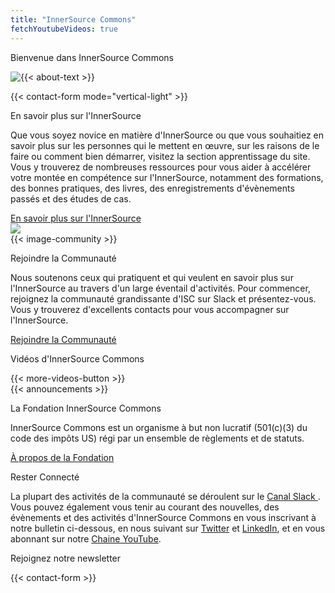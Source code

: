 ```yaml
---
title: "InnerSource Commons"
fetchYoutubeVideos: true
---
```




<section class="banner banner-head">
  <div class="container">
    <div class="row">
      <div class="col-lg-12 mx-auto text-center">
        <p class="h1">Bienvenue dans InnerSource Commons</p>
      </div>
    </div>
  </div>
</section>

<section class="section section-first">
  <div class="container">
    <div class="row align-items-center mb-3">
      <div class="col-md-9">
        <img src="/images/logo-big.png" class="img-fluid logo-home pr-5" style="float: left;">
        <p>{{< about-text >}}
        </p>
      </div>
      <div class="col-md-3">
        {{< contact-form mode="vertical-light" >}}
      </div>
    </div>
  </div>
</section>


<section class="section bg-light">
  <div class="container">
    <div class="row text-right">
      <div class="col-md-6">
        <p class="section-title h2">En savoir plus sur l'InnerSource</p>
        <p>Que vous soyez novice en matière d'InnerSource ou que vous souhaitiez en savoir plus sur les personnes qui le mettent en œuvre, sur les raisons de le faire ou comment bien démarrer, visitez la section apprentissage du site. Vous y trouverez de nombreuses ressources pour vous aider à accélérer votre montée en compétence sur l'InnerSource, notamment des formations, des bonnes pratiques, des livres, des enregistrements d'évènements passés et des études de cas.
        </p>
        <a href="learn/" class="btn-link">En savoir plus sur l'InnerSource<i class="ti-arrow-right"></i></a>
      </div>
      <div class="col-md-6 mt-4 mb-4 mb-md-0 float-right">
        <img src="/images/community/collaboration.png" class="img-fluid pl-4 pr-4">
      </div>
    </div>
  </div>
</section>


<section class="section">
  <div class="container">
    <div class="row align-items-center">
      <div class="col-md-5 mb-4 mb-md-0">
        {{< image-community >}}
      </div>
      <div class="col-md-6">
          <p class="section-title h2">Rejoindre la Communauté</p>
          <p>Nous soutenons ceux qui pratiquent et qui veulent en savoir plus sur l'InnerSource au travers d'un large éventail d'activités. Pour commencer, rejoignez la communauté grandissante d'ISC sur Slack et présentez-vous. Vous y trouverez d'excellents contacts pour vous accompagner sur l'InnerSource.</p>
          <a href="community/" class="btn-link">Rejoindre la Communauté<i class="ti-arrow-right"></i></a>
        </div>
    </div>
  </div>
</section>

<section class="section bg-light">
  <div class="container">
    <div class="row align-items-center">
      <div class="col-md-12">
        <p class="h2 section-title text-center">Vidéos d'InnerSource Commons</p>
        <div id="youmax" class=""></div>
        {{< more-videos-button >}}
      </div>
    </div>
  </div>
</section>


<section class="section">
  <div class="container">
    <div class="row align-items-center">
      <div class="offset-md-2 col-md-4 mb-4 mb-md-0">
        {{< announcements >}}
      </div>
      <div class="col-md-5">
        <p class="section-title h2">La Fondation InnerSource Commons</p>
        <p>InnerSource Commons est un organisme à but non lucratif (501(c)(3) du code des impôts US) régi par un ensemble de règlements et de statuts.</p>
        <p><a href="about/" class="btn-link">À propos de la Fondation <i class="ti-arrow-right"></i></a></p>
      </div>
    </div>
  </div>
</section>

<section class="section-last section">
  <div class="container section-small shadow rounded-lg px-4 bg-light">
    <div class="row align-items-center justify-content-center text-center text-md-left">
      <div class="col-lg-5 col-md-4 mb-4 mb-md-0">
        <a class="twitter-timeline" data-height="500" data-dnt="true" href="https://twitter.com/InnerSourceOrg?ref_src=twsrc%5Etfw"></a> <script async src="https://platform.twitter.com/widgets.js" charset="utf-8"></script>
      </div>
      <div class="col-md-5 offset-md-1">
        <p class="h2 section-title">Rester Connecté</p>
        <p class="mb-4">La plupart des activités de la communauté se déroulent sur le <a href="https://join.slack.com/t/innersourcecommons/shared_invite/zt-1l4a602b6-DKD0B0Y8~WE4aDf~o1xCRw">Canal Slack </a>. Vous pouvez également vous tenir au courant des nouvelles, des évènements et des activités d'InnerSource Commons en vous inscrivant à notre bulletin ci-dessous, en nous suivant sur <a href="https://twitter.com/InnerSourceOrg">Twitter</a> et <a href="https://www.linkedin.com/company/innersourcecommons">LinkedIn</a>, et en vous abonnant sur notre <a href="https://www.youtube.com/channel/UCoSPSd6Or4F_vpjo4SmyoEA">Chaine YouTube</a>.</p>
        <p class="h3 section-title">Rejoignez notre newsletter</p>
        {{< contact-form >}}
      </div>
    </div>
  </div>
</section>
